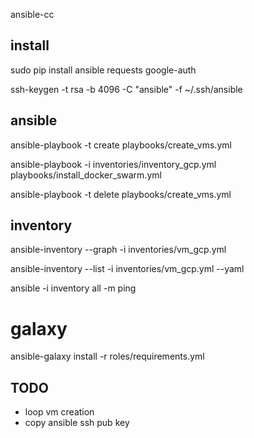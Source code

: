 ansible-cc

## install

sudo pip install ansible requests google-auth

ssh-keygen -t rsa -b 4096 -C "ansible" -f ~/.ssh/ansible

## ansible

ansible-playbook -t create playbooks/create_vms.yml

ansible-playbook -i inventories/inventory_gcp.yml playbooks/install_docker_swarm.yml

ansible-playbook -t delete playbooks/create_vms.yml

## inventory

ansible-inventory --graph -i inventories/vm_gcp.yml

ansible-inventory --list -i inventories/vm_gcp.yml --yaml

ansible -i inventory all -m ping

# galaxy

ansible-galaxy install -r roles/requirements.yml

## TODO
- loop vm creation
- copy ansible ssh pub key

